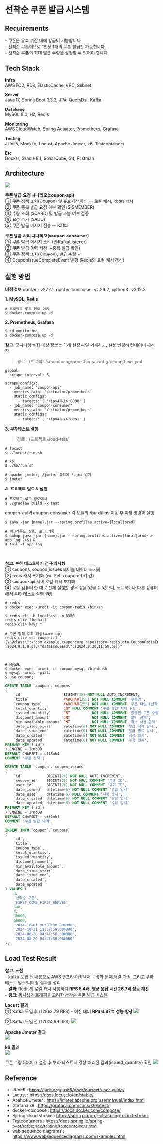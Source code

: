 # 선착순 쿠폰 발급 시스템

## Requirements
\- 쿠폰은 유효 기간 내에 발급이 가능합니다. <br/>
\- 선착순 쿠폰이므로 1인당 1개의 쿠폰 발급만 가능합니다. <br/>
\- 선착순 쿠폰의 최대 발급 수량을 설정할 수 있어야 합니다. <br/>


## Tech Stack

**Infra** 
<br/>
AWS EC2, RDS, ElasticCache, VPC, Subnet

**Server** 
<br/>
Java 17, Spring Boot 3.3.3, JPA, QueryDsl, Kafka

**Database**
<br/>
MySQL 8.0, H2, Redis

**Monitoring**
<br/>
AWS CloudWatch, Spring Actuator, Prometheus, Grafana

**Testing**
<br/>
JUnit5, Mockito, Locust, Apache Jmeter, k6, Testcontainers

**Etc** 
<br/>
Docker, Gradle 8.1, SonarQube, Git, Postman

## Architecture
<img src="https://github.com/ljw1126/user-content/blob/master/coupon-issue/flow-with-kafka.png?raw=true"/>
<br/>

**쿠폰 발급 요청 시나리오(coupon-api)**
<br/>
① 쿠폰 정책 조회(Coupon) 및 유효기간 확인 -- 로컬 캐시, Redis 캐시<br/>
② 쿠폰 중복 발급 요청 여부 확인 (SISMEMBER) <br/>
③ 수량 조회 (SCARD) 및 발급 가능 여부 검증<br/>
④ 요청 추가 (SADD)<br/>
⑤ 쿠폰 발급 메시지 전송 -- Kafka <br/>

**쿠폰 발급 처리 시나리오(coupon-consumer)** 
</br>
① 쿠폰 발급 메시지 소비 (@KafkaListener) <br/>
② 쿠폰 발급 이력 저장 (+중복 발급 확인) <br/>
③ 쿠폰 정책 조회(Coupon), 발급 수량 +1 <br/>
④ CouponIssueCompleteEvent 발행 (Redis와 로컬 캐시 갱신)<br/>

## 실행 방법
**버전 정보** 
docker : v27.2.1, docker-compose : v2.29.2, python3 : v3.12.3

**1. MySQL, Redis**
```shell
# 프로젝트 루트 경로 이동
$ docker-compose up -d
```

**2. Prometheus, Grafana**
```shell
$ cd monitoring
$ docker-compose up -d
```

**참고.** 모니터링 수집 대상 정보는 아래 설정 파일 기재하고, 설정 변경시 컨테이너 재시작
> 경로 : {프로젝트}/monitoring/promtheus/config/prometheus.yml
```text
global:
  scrape_interval: 5s

scrape_configs:
  - job_name: "coupon-api"
    metrics_path: '/actuator/prometheus'
    static_configs:
      - targets: [ '<ipv4주소>:8080' ]
  - job_name: "coupon-consumer"
    metrics_path: '/actuator/prometheus'
    static_configs:
      - targets: [ '<ipv4주소>:8081' ]
```

**3. 부하테스트 실행**
> 경로 : {프로젝트}/load-test/
```shell
# locust
$ ./locust/run.sh

# k6
$ ./k6/run.sh

# apache jmeter, /jmeter 폴더에 *.jmx 열기
$ jmeter
```

**4. 프로젝트 빌드 & 실행**
```shell
# 프로젝트 루트 경로에서 
$ ./gradlew build -x test
```

coupon-api와 coupon-consumer 각 모듈의 /build/libs 이동 후 아래 명령어 실행
```shell
$ java -jar {name}.jar --spring.profiles.active={local|prod}

# 백그라운드 실행, 로그 기록
$ nohup java -jar {name}.jar --spring.profiles.active={local|prod} > app.log 2>&1 &
$ tail -f app.log
```
<br/>

**참고. 부하 테스트하기 전 주의사항**
<br/>
① coupons, coupon_issues 테이블 데이터 초기화 <br/>
② redis 캐시 초기화 (ex. Set, coupon::1 키 값) <br/>
③ coupon-api 서버 로컬 캐시 초기화 <br/>
④ 로컬 컴퓨터 한 대로 전체 실행할 경우 잡음 있을 수 있으니, 노트북이나 다른 컴퓨터에서 부하 테스트 실행 권장
<br/>

```shell
# redis
$ docker exec -uroot -it coupon-redis /bin/sh

$ redis-cli -h localhost -p 6380
redis-cli> flushall
redis-cli> keys *

# 쿠폰 정책 미리 캐싱(warm up)
redis-cli> set coupon::1 "{\"@class\":\"com.example.couponcore.repository.redis.dto.CouponRedisEntity\",\"id\":1,\"couponType\":\"FIRST_COME_FIRST_SERVED\",\"totalQuantity\":500,\"availableIssueQuantity\":true,\"dateIssueStart\":[2024,9,1,0,0],\"dateIssueEnd\":[2024,9,30,11,59,59]}"
```
<br/>

```shell
# MySQL
$ docker exec -uroot -it coupon-mysql /bin/bash
$ mysql -uroot -p1234
$ use coupon;
```

```sql
CREATE TABLE `coupon`.`coupons`
(
    `id`                   BIGINT(20) NOT NULL AUTO_INCREMENT,
    `title`                VARCHAR(255) NOT NULL COMMENT '쿠폰명',
    `coupon_type`          VARCHAR(255) NOT NULL COMMENT '쿠폰 타입 (선착순 쿠폰, ..)',
    `total_quantity`       INT NULL COMMENT '쿠폰 발급 최대 수량',
    `issued_quantity`      INT          NOT NULL COMMENT '발급된 쿠폰 수량',
    `discount_amount`      INT          NOT NULL COMMENT '할인 금액',
    `min_available_amount` INT          NOT NULL COMMENT '최소 사용 금액',
    `date_issue_start`     datetime(6) NOT NULL COMMENT '발급 시작 일시',
    `date_issue_end`       datetime(6) NOT NULL COMMENT '발급 종료 일시',
    `date_created`         datetime(6) NOT NULL COMMENT '생성 일시',
    `date_updated`         datetime(6) NOT NULL COMMENT '수정 일시',
PRIMARY KEY (`id`)
) ENGINE = InnoDB
DEFAULT CHARSET = utf8mb4
COMMENT '쿠폰 정책';

CREATE TABLE `coupon`.`coupon_issues`
(
    `id`           BIGINT(20) NOT NULL AUTO_INCREMENT,
    `coupon_id`    BIGINT(20) NOT NULL COMMENT '쿠폰 ID',
    `user_id`      BIGINT(20) NOT NULL COMMENT '유저 ID',
    `date_issued`  datetime(6) NOT NULL COMMENT '발급 일시',
    `date_used`    datetime(6) NULL COMMENT '사용 일시',
    `date_created` datetime(6) NOT NULL COMMENT '생성 일시',
    `date_updated` datetime(6) NOT NULL COMMENT '수정 일시',
PRIMARY KEY (`id`)
) ENGINE = InnoDB
DEFAULT CHARSET = utf8mb4
COMMENT '쿠폰 발급 내역';

INSERT INTO `coupon`.`coupons`
(
    `id`,
    `title`,
    `coupon_type`,
    `total_quantity`,
    `issued_quantity`,
    `discount_amount`,
    `min_available_amount`,
    `date_issue_start`,
    `date_issue_end`,
    `date_created`,
    `date_updated`
) VALUES (
    1,
    '선착순 쿠폰',
    'FIRST_COME_FIRST_SERVED',
    500,
    0,
    10000,
    50000,
    '2024-10-01 00:00:00.000000',
    '2024-10-31 11:59:59.000000',
    '2024-08-20 04:47:50.000000',
    '2024-08-20 04:47:50.000000'
);
```


## Load Test Result

**참고. 노션**
<br/>
\- kafka 도입 전 내용으로 AWS 인프라 아키텍처 구성과 문제 해결 과정, 그리고 부하 테스트 및 모니터링 결과를 정리 <br/>
\- **결과**: Redis와 로컬 캐시 사용하여 **RPS 5.4배, 평균 응답 시간 26.7배 성능 개선**<br/>
\- **링크**:  <a href="https://www.notion.so/105791faa0988018921dff51b06f6117?pvs=4" title="동시성과 트래픽을 고려한 선착순 쿠폰 발급 시스템">동시성과 트래픽을 고려한 선착순 쿠폰 발급 시스템</a>
<br/>


**Locust 결과**
<br/>
① Kafka 도입 후 (12862.79 RPS) - 이전 대비 **RPS 6.97% 성능 향상**
<img src="https://github.com/ljw1126/user-content/blob/master/coupon-issue/load-test/locust1.png?raw=true"/>

② Kafka 도입 전 (12024.69 RPS)
<img src="https://github.com/ljw1126/user-content/blob/master/coupon-issue/load-test/before-kafka.png?raw=true"/>
<br/>

**Apache Jmeter 결과**
<br/>
<img src="https://github.com/ljw1126/user-content/blob/master/coupon-issue/load-test/apache-jmeter.png?raw=true"/>


**k6 결과**
<br/>
<img src="https://github.com/ljw1126/user-content/blob/master/coupon-issue/load-test/k6.png?raw=true"/>
<br/>


쿠폰 수량 5000개 설정 후 부하 테스트시 정상 처리된 결과(issued_quantity) 확인 
<img src="https://github.com/ljw1126/user-content/blob/master/coupon-issue/load-test/database.png?raw=true"/>
<br/>

## Reference
- JUnit5 : https://junit.org/junit5/docs/current/user-guide/
- Locust : https://docs.locust.io/en/stable/
- Apahce Jmeter : https://jmeter.apache.org/usermanual/index.html
- Grafana k6 : https://grafana.com/docs/k6/latest/
- docker-compose : https://docs.docker.com/compose/
- Spring cloud stream : https://spring.io/projects/spring-cloud-stream
- Testcontainers : https://docs.spring.io/spring-boot/reference/testing/testcontainers.html
- web sequence diagrams : https://www.websequencediagrams.com/examples.html
